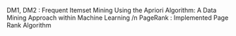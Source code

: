 DM1, DM2 : Frequent Itemset Mining Using the Apriori Algorithm: A Data Mining Approach within Machine Learning /n
PageRank : Implemented Page Rank Algorithm
